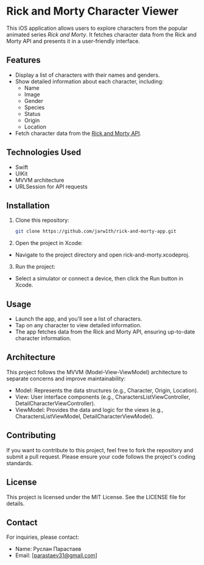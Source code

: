 # Rick and Morty Character Viewer

This iOS application allows users to explore characters from the popular animated series *Rick and Morty*. It fetches character data from the Rick and Morty API and presents it in a user-friendly interface.

## Features

- Display a list of characters with their names and genders.
- Show detailed information about each character, including:
  - Name
  - Image
  - Gender
  - Species
  - Status
  - Origin
  - Location
- Fetch character data from the [Rick and Morty API](https://rickandmortyapi.com/documentation).

## Technologies Used

- Swift
- UIKit
- MVVM architecture
- URLSession for API requests

## Installation

1. Clone this repository:
   ```bash
   git clone https://github.com/jarw1th/rick-and-morty-app.git
2. Open the project in Xcode:

 - Navigate to the project directory and open rick-and-morty.xcodeproj.
3. Run the project:
- Select a simulator or connect a device, then click the Run button in Xcode.

## Usage
- Launch the app, and you'll see a list of characters.
- Tap on any character to view detailed information.
- The app fetches data from the Rick and Morty API, ensuring up-to-date character information.

## Architecture
This project follows the MVVM (Model-View-ViewModel) architecture to separate concerns and improve maintainability:

- Model: Represents the data structures (e.g., Character, Origin, Location).
- View: User interface components (e.g., CharactersListViewController, DetailCharacterViewController).
- ViewModel: Provides the data and logic for the views (e.g., CharactersListViewModel, DetailCharacterViewModel).
## Contributing
If you want to contribute to this project, feel free to fork the repository and submit a pull request. Please ensure your code follows the project's coding standards.

## License
This project is licensed under the MIT License. See the LICENSE file for details.

## Contact
For inquiries, please contact:

- Name: Руслан Парастаев
- Email: [parastaev31@gmail.com]

